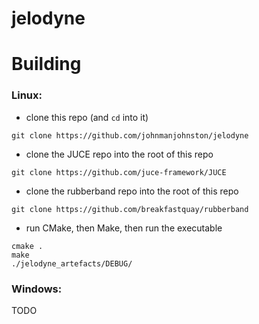 # jelodyne

# Building
### Linux:
- clone this repo (and `cd` into it)
```shell
git clone https://github.com/johnmanjohnston/jelodyne
```
- clone the JUCE repo into the root of this repo
```shell
git clone https://github.com/juce-framework/JUCE
```
- clone the rubberband repo into the root of this repo
```shell 
git clone https://github.com/breakfastquay/rubberband
```

- run CMake, then Make, then run the executable
```shell
cmake .
make
./jelodyne_artefacts/DEBUG/
```
### Windows:
TODO
